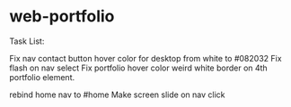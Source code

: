 # web-portfolio

Task List:

Fix nav contact button hover color for desktop from white to #082032
Fix flash on nav select
Fix portfolio hover color
weird white border on 4th portfolio element.
<!-- Mobile - Menu should close after clicking link -->
rebind home nav to #home
Make screen slide on nav click